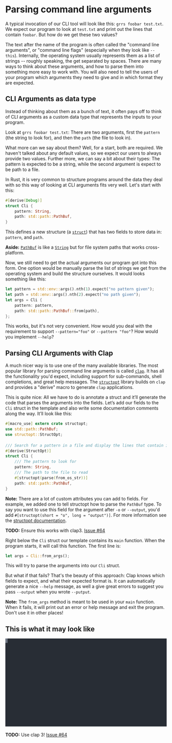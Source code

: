 # Parsing command line arguments

A typical invocation of our CLI tool will look like this:
`grrs foobar test.txt`.
We expect our program to look at `test.txt`
and print out the lines that contain `foobar`.
But how do we get these two values?

The text after the name of the program is often called
the "command line arguments",
or "command line flags"
(especially when they look like `--this`).
Internally, the operating system usually represents them
as a list of strings --
roughly speaking, the get separated by spaces.
There are many ways to think about these arguments,
and how to parse them
into something more easy to work with.
You will also need to tell the users of your program
which arguments they need to give
and in which format they are expected.

## CLI Arguments as data type

Instead of thinking about them as a bunch of text,
it often pays off to think of CLI arguments as a custom data type
that represents the inputs to your program.

Look at `grrs foobar test.txt`:
There are two arguments,
first the `pattern` (the string to look for),
and then the `path` (the file to look in).

What more can we say about them?
Well, for a start, both are required.
We haven't talked about any default values,
so we expect our users to always provide two values.
Further more, we can say a bit about their types:
The pattern is expected to be a string,
while the second argument is expect to be path to a file.

In Rust, it is very common to structure programs around the data they deal with
so this way of looking at CLI arguments fits very well.
Let's start with this:

```rust
#[derive(Debug)]
struct Cli {
    pattern: String,
    path: std::path::PathBuf,
}
```

This defines a new structure (a [`struct`])
that has two fields to store data in: `pattern`, and `path`.

[`struct`]: https://doc.rust-lang.org/1.27.2/book/second-edition/ch05-00-structs.html

<aside>

**Aside:**
[`PathBuf`] is like a [`String`] but for file system paths that works cross-platform.

[`PathBuf`]: https://doc.rust-lang.org/1.27.2/std/path/struct.PathBuf.html
[`String`]: https://doc.rust-lang.org/1.27.2/std/string/struct.String.html

</aside>

Now, we still need to get the actual arguments our program got into this form.
One option would be manually parse the list of strings we get from the operating system
and build the structure ourselves.
It would looks something like this:

```rust
let pattern = std::env::args().nth(1).expect("no pattern given");
let path = std::env::args().nth(2).expect("no path given");
let args = Cli {
    pattern: pattern,
    path: std::path::PathBuf::from(path),
};
```

This works, but it's not very convenient.
How would you deal with the requirement to support
`--pattern="foo"` or `--pattern "foo"`?
How would you implement `--help`?

## Parsing CLI Arguments with Clap

A much nicer way is to use one of the many available libraries.
The most popular library for parsing command line arguments
is called [`clap`].
It has all the functionality you'd expect,
including support for sub-commands, shell completions, and great help messages.
The [`structopt`] library builds on `clap`
and provides a "derive" macro
to generate `clap` applications.

[`clap`]: https://clap.rs/
[`structopt`]: https://docs.rs/structopt

This is quite nice:
All we have to do is annotate a struct
and it’ll generate the code that parses the arguments into the fields.
Let’s add our fields to the `Cli` struct in the template 
and also write some documentation comments along the way.
It’ll look like this:

```rust
#[macro_use] extern crate structopt;
use std::path::PathBuf;
use structopt::StructOpt;

/// Search for a pattern in a file and display the lines that contain it.
#[derive(StructOpt)]
struct Cli {
    /// The pattern to look for
    pattern: String,
    /// The path to the file to read
    #[structopt(parse(from_os_str))]
    path: std::path::PathBuf,
}
```

<aside class="node">

**Note:**
There are a lot of custom attributes you can add to fields.
For example,
we added one to tell structopt how to parse the `PathBuf` type.
To say you want to use this field for the argument after `-o` or `--output`,
you'd add `#[structopt(short = "o", long = "output")]`.
For more information
see the [structopt documentation][`structopt`].

</aside>

<aside class="todo">

**TODO:**
Ensure this works with clap3.
[Issue #64](https://github.com/rust-lang-nursery/cli-wg/issues/64)

</aside>

Right below the `Cli` struct our template contains its `main` function.
When the program starts, it will call this function.
The first line is:

```rust
let args = Cli::from_args();
```

This will try to parse the arguments into our `Cli` struct.

But what if that fails?
That's the beauty of this approach:
Clap knows which fields to expect,
and what their expected format is.
It can automatically generate a nice `--help` message,
as well a give great errors
to suggest you pass `--output` when you wrote `--putput`.

<aside class="note">

**Note:**
The `from_args` method is meant to be used in your `main` function.
When it fails,
it will print out an error or help message and exit the program.
Don't use it in other places!

</aside>

## This is what it may look like

![](./tutorial/cli-args.svg)

<aside class="todo">

**TODO:**
Use clap 3!
[Issue #64](https://github.com/rust-lang-nursery/cli-wg/issues/64)

</aside>
